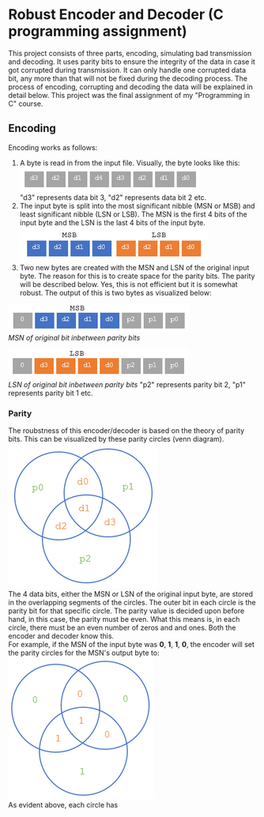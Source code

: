 # Robust Encoder and Decoder (C programming assignment)
This project consists of three parts, encoding, simulating bad transmission and decoding. It uses parity bits to ensure the integrity of the data in case it got corrupted during transmission. It can only handle one corrupted data bit, any more than that will not be fixed during the decoding process. The process of encoding, corrupting and decoding the data will be explained in detail below. This project was the final assignment of my "Programming in C" course.

## Encoding
Encoding works as follows:
1. A byte is read in from the input file. Visually, the byte looks like this:
![Image of input-byte](https://github.com/Sam-Jarvis/C-Assignment-Encode-Decode/blob/master/images-for-documentation/input-byte.png)<br/>
"d3" represents data bit 3, "d2" represents data bit 2 etc.
2. The input byte is split into the most significant nibble (MSN or MSB) and least significant nibble (LSN or LSB). The MSN is the first 4 bits of the input byte and the LSN is the last 4 bits of the input byte.
![Image of msn-lsn](https://github.com/Sam-Jarvis/C-Assignment-Encode-Decode/blob/master/images-for-documentation/msb-lsb.png)
3. Two new bytes are created with the MSN and LSN of the original input byte. The reason for this is to create space for the parity bits. The parity will be described below. Yes, this is not efficient but it is somewhat robust. The output of this is two bytes as visualized below:<br/>

![Image of msn-parity](https://github.com/Sam-Jarvis/C-Assignment-Encode-Decode/blob/master/images-for-documentation/msb-parity.png)<br/>
_MSN of original bit inbetween parity bits_

![Image of lsn-parity](https://github.com/Sam-Jarvis/C-Assignment-Encode-Decode/blob/master/images-for-documentation/lsb-parity.png)<br/>
_LSN of original bit inbetween parity bits_
"p2" represents parity bit 2, "p1" represents parity bit 1 etc.

### Parity
The roubstness of this encoder/decoder is based on the theory of parity bits. This can be visualized by these parity circles (venn diagram).<br/>
![Image of parity-temp](https://github.com/Sam-Jarvis/C-Assignment-Encode-Decode/blob/master/images-for-documentation/parity-template.png)<br/>
The 4 data bits, either the MSN or LSN of the original input byte, are stored in the overlapping segments of the circles. The outer bit in each circle is the parity bit for that specific circle. The parity value is decided upon before hand, in this case, the parity must be even. What this means is, in each circle, there must be an even number of zeros and and ones. Both the encoder and decoder know this.<br/>
For example, if the MSN of the input byte was __0__, __1__, __1__, __0__, the encoder will set the parity circles for the MSN's output byte to:</br>
![Image of parity-eg](https://github.com/Sam-Jarvis/C-Assignment-Encode-Decode/blob/master/images-for-documentation/parity-example.png)<br/>
As evident above, each circle has 
